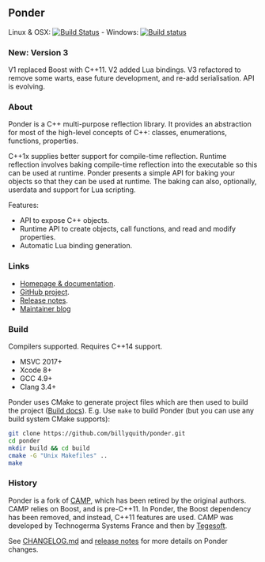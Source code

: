 
Ponder
------

Linux & OSX: [![Build Status](https://travis-ci.org/billyquith/ponder.svg?branch=master)](https://travis-ci.org/billyquith/ponder) -
Windows: [![Build status](https://ci.appveyor.com/api/projects/status/spskn9y93e8osve2/branch/master?svg=true)](https://ci.appveyor.com/project/billyquith/ponder/branch/master)

### New: Version 3

V1 replaced Boost with C++11. V2 added Lua bindings. V3 refactored to remove some warts,
ease future development, and re-add serialisation. API is evolving.

### About

Ponder is a C++ multi-purpose reflection library. It provides an abstraction for most
of the high-level concepts of C++: classes, enumerations, functions, properties.

C++1x supplies better support for compile-time reflection. Runtime reflection involves
baking compile-time reflection into the executable so this can be used at runtime. Ponder
presents a simple API for baking your objects so that they can be used at runtime. The baking
can also, optionally, userdata and support for Lua scripting.

Features:

- API to expose C++ objects.
- Runtime API to create objects, call functions, and read and modify properties.
- Automatic Lua binding generation.

### Links

 - [Homepage & documentation](http://billyquith.github.io/ponder/).
 - [GitHub project](https://github.com/billyquith/ponder).
 - [Release notes][rel].
 - [Maintainer blog](https://chinbilly.blogspot.com/search/label/ponder)

### Build

Compilers supported. Requires C++14 support.

- MSVC 2017+
- Xcode 8+
- GCC 4.9+
- Clang 3.4+

Ponder uses CMake to generate project files which are then used to build the project ([Build
docs][build]). E.g. Use `make` to build Ponder (but you can use any build system CMake supports):

```bash
git clone https://github.com/billyquith/ponder.git
cd ponder
mkdir build && cd build
cmake -G "Unix Makefiles" ..
make
```

### History

Ponder is a fork of [CAMP][camp], which has been retired by the original authors. CAMP relies
on Boost, and is pre-C++11. In Ponder, the Boost dependency has been removed, and instead,
C++11 features are used. CAMP was developed by Technogerma Systems France and then by [Tegesoft][tege].

See [CHANGELOG.md](CHANGELOG.md) and [release notes][rel] for more details on Ponder changes.

[rel]: https://billyquith.github.io/ponder/blog_ponder_3.html
[cl]: https://github.com/billyquith/ponder/CHANGELOG.md
[build]: https://billyquith.github.io/ponder/building_ponder.html
[tege]: http://www.tegesoft.com
[camp]: https://github.com/tegesoft/camp
